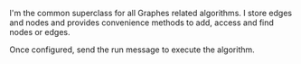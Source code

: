 I'm the common superclass for all Graphes related algorithms.I store edges and nodes and provides convenience methods to add, access and find nodes or edges.Once configured, send the run message to execute the algorithm.